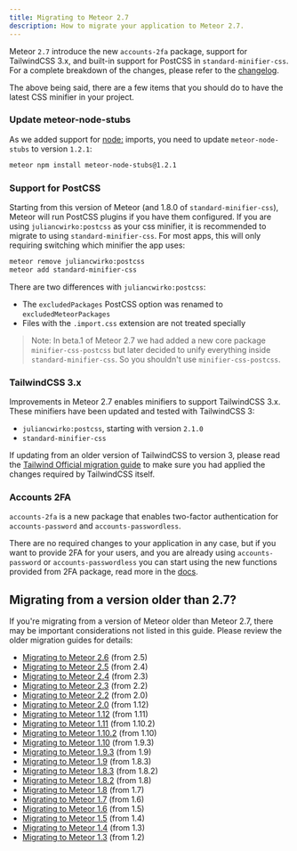 ```yaml
---
title: Migrating to Meteor 2.7
description: How to migrate your application to Meteor 2.7.
---
```


Meteor `2.7` introduce the new `accounts-2fa` package, support for TailwindCSS 3.x, and built-in support for PostCSS in `standard-minifier-css`. For a complete breakdown of the changes, please refer to the [changelog](http://docs.meteor.com/changelog.html).

The above being said, there are a few items that you should do to have the latest CSS minifier in your project.

<h3 id="new-css-minifier">Update meteor-node-stubs</h3>

As we added support for [node:](https://nodejs.org/api/esm.html#node-imports) imports, you need to 
update `meteor-node-stubs` to version `1.2.1`:

```bash
meteor npm install meteor-node-stubs@1.2.1
```

<h3 id="new-css-minifier">Support for PostCSS</h3>

Starting from this version of Meteor (and 1.8.0 of `standard-minifier-css`), Meteor will run PostCSS plugins if you have them configured. If you are using `juliancwirko:postcss` as your css minifier, it is recommended to migrate to using `standard-minifier-css`. For most apps, this will only requiring switching which minifier the app uses:

```bash
meteor remove juliancwirko:postcss
meteor add standard-minifier-css
```

There are two differences with `juliancwirko:postcss`:

- The `excludedPackages` PostCSS option was renamed to `excludedMeteorPackages`
- Files with the `.import.css` extension are not treated specially

> Note: In beta.1 of Meteor 2.7 we had added a new core package `minifier-css-postcss` but later decided to unify everything inside `standard-minifier-css`. So you shouldn't use `minifier-css-postcss`.

<h3 id="tailwind-css">TailwindCSS 3.x</h3>

Improvements in Meteor 2.7 enables minifiers to support TailwindCSS 3.x. These minifiers have been updated and tested with TailwindCSS 3:

- `juliancwirko:postcss`, starting with version `2.1.0`
- `standard-minifier-css`

If updating from an older version of TailwindCSS to version 3, please read the [Tailwind Official migration guide](https://tailwindcss.com/docs/upgrade-guide) to make sure you had applied the changes required by TailwindCSS itself.

<h3 id="2fa">Accounts 2FA</h3>

`accounts-2fa` is a new package that enables two-factor authentication for `accounts-password` and `accounts-passwordless`. 

There are no required changes to your application in any case, but if you want to provide 2FA for your users, and you are already using `accounts-password` or `accounts-passwordless` you can start using the new functions provided from 2FA package, read more in the [docs](https://docs.meteor.com/packages/accounts-2fa.html). 

<h2 id="older-versions">Migrating from a version older than 2.7?</h2>

If you're migrating from a version of Meteor older than Meteor 2.7, there may be important considerations not listed in this guide. Please review the older migration guides for details:

* [Migrating to Meteor 2.6](2.6-migration.html) (from 2.5)
* [Migrating to Meteor 2.5](2.5-migration.html) (from 2.4)
* [Migrating to Meteor 2.4](2.4-migration.html) (from 2.3)
* [Migrating to Meteor 2.3](2.3-migration.html) (from 2.2)
* [Migrating to Meteor 2.2](2.2-migration.html) (from 2.0)
* [Migrating to Meteor 2.0](2.0-migration.html) (from 1.12)
* [Migrating to Meteor 1.12](1.12-migration.html) (from 1.11)
* [Migrating to Meteor 1.11](1.11-migration.html) (from 1.10.2)
* [Migrating to Meteor 1.10.2](1.10.2-migration.html) (from 1.10)
* [Migrating to Meteor 1.10](1.10-migration.html) (from 1.9.3)
* [Migrating to Meteor 1.9.3](1.9.3-migration.html) (from 1.9)
* [Migrating to Meteor 1.9](1.9-migration.html) (from 1.8.3)
* [Migrating to Meteor 1.8.3](1.8.3-migration.html) (from 1.8.2)
* [Migrating to Meteor 1.8.2](1.8.2-migration.html) (from 1.8)
* [Migrating to Meteor 1.8](1.8-migration.html) (from 1.7)
* [Migrating to Meteor 1.7](1.7-migration.html) (from 1.6)
* [Migrating to Meteor 1.6](1.6-migration.html) (from 1.5)
* [Migrating to Meteor 1.5](1.5-migration.html) (from 1.4)
* [Migrating to Meteor 1.4](1.4-migration.html) (from 1.3)
* [Migrating to Meteor 1.3](1.3-migration.html) (from 1.2)
